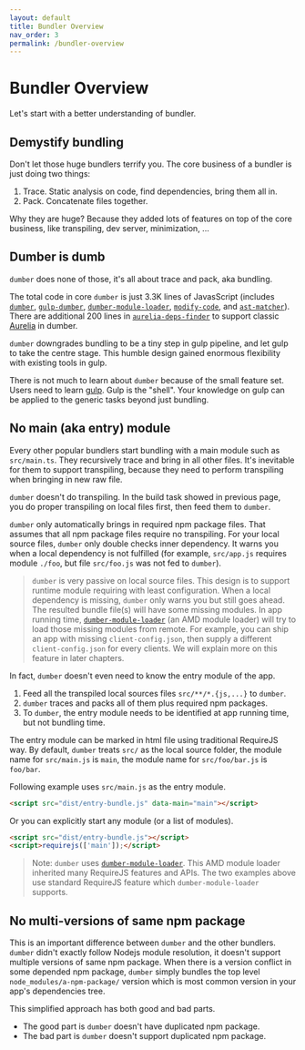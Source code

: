 ```yaml
---
layout: default
title: Bundler Overview
nav_order: 3
permalink: /bundler-overview
---
```


# Bundler Overview

Let's start with a better understanding of bundler.

## Demystify bundling

Don't let those huge bundlers terrify you. The core business of a bundler is just doing two things:

1. Trace. Static analysis on code, find dependencies, bring them all in.
2. Pack. Concatenate files together.

Why they are huge? Because they added lots of features on top of the core business, like transpiling, dev server, minimization, ...

## Dumber is dumb
`dumber` does none of those, it's all about trace and pack, aka bundling.

The total code in core `dumber` is just 3.3K lines of JavasScript (includes [`dumber`](https://github.com/dumberjs/dumber), [`gulp-dumber`](https://github.com/dumberjs/gulp-dumber), [`dumber-module-loader`](https://github.com/dumberjs/dumber-module-loader), [`modify-code`](https://github.com/dumberjs/modify-code), and [`ast-matcher`](https://github.com/dumberjs/ast-matcher)). There are additional 200 lines in [`aurelia-deps-finder`](https://github.com/dumberjs/aurelia-deps-finder) to support classic [Aurelia](https://aurelia.io) in dumber.

`dumber` downgrades bundling to be a tiny step in gulp pipeline, and let gulp to take the centre stage. This humble design gained enormous flexibility with existing tools in gulp.

There is not much to learn about `dumber` because of the small feature set. Users need to learn [gulp](https://gulpjs.com). Gulp is the "shell". Your knowledge on gulp can be applied to the generic tasks beyond just bundling.

## No main (aka entry) module

Every other popular bundlers start bundling with a main module such as `src/main.ts`. They recursively trace and bring in all other files. It's inevitable for them to support transpiling, because they need to perform transpiling when bringing in new raw file.

`dumber` doesn't do transpiling. In the build task showed in previous page, you do proper transpiling on local files first, then feed them to `dumber`.

`dumber` only automatically brings in required npm package files. That assumes that all npm package files require no transpiling. For your local source files, `dumber` only double checks inner dependency. It warns you when a local dependency is not fulfilled (for example, `src/app.js` requires module `./foo`, but file `src/foo.js` was not fed to `dumber`).

> `dumber` is very passive on local source files. This design is to support runtime module requiring with least configuration. When a local dependency is missing, `dumber` only warns you but still goes ahead. The resulted bundle file(s) will have some missing modules. In app running time, [`dumber-module-loader`](https://github.com/dumberjs/dumber-module-loader) (an AMD module loader) will try to load those missing modules from remote. For example, you can ship an app with missing `client-config.json`, then supply a different `client-config.json` for every clients. We will explain more on this feature in later chapters.

In fact, `dumber` doesn't even need to know the entry module of the app.

1. Feed all the transpiled local sources files `src/**/*.{js,...}` to `dumber`.
2. `dumber` traces and packs all of them plus required npm packages.
3. To `dumber`, the entry module needs to be identified at app running time, but not bundling time.

The entry module can be marked in html file using traditional RequireJS way. By default, `dumber` treats `src/` as the local source folder, the module name for `src/main.js` is `main`, the module name for `src/foo/bar.js` is `foo/bar`.

Following example uses `src/main.js` as the entry module.

```html
<script src="dist/entry-bundle.js" data-main="main"></script>
```

Or you can explicitly start any module (or a list of modules).

```html
<script src="dist/entry-bundle.js"></script>
<script>requirejs(['main']);</script>
```

> Note: `dumber` uses [`dumber-module-loader`](https://github.com/dumberjs/dumber-module-loader). This AMD module loader inherited many RequireJS features and APIs. The two examples above use standard RequireJS feature which `dumber-module-loader` supports.

## No multi-versions of same npm package

This is an important difference between `dumber` and the other bundlers. `dumber` didn't exactly follow Nodejs module resolution, it doesn't support multiple versions of same npm package. When there is a version conflict in some depended npm package, `dumber` simply bundles the top level `node_modules/a-npm-package/` version which is most common version in your app's dependencies tree.

This simplified approach has both good and bad parts.
* The good part is `dumber` doesn't have duplicated npm package.
* The bad part is `dumber` doesn't support duplicated npm package.
